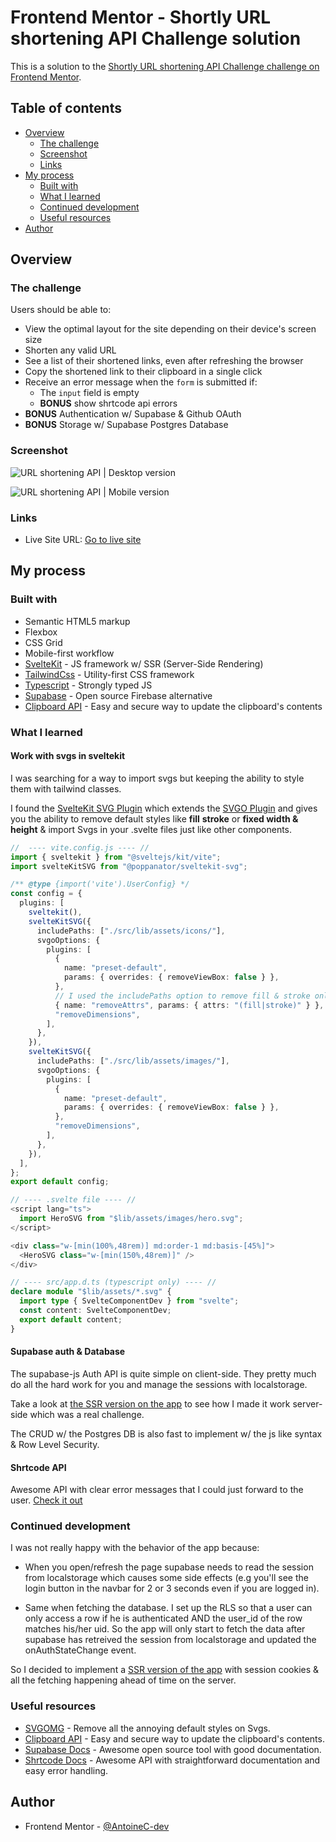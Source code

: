 # Frontend Mentor - Shortly URL shortening API Challenge solution

This is a solution to the [Shortly URL shortening API Challenge challenge on Frontend Mentor](https://www.frontendmentor.io/challenges/url-shortening-api-landing-page-2ce3ob-G).

## Table of contents

- [Overview](#overview)
  - [The challenge](#the-challenge)
  - [Screenshot](#screenshot)
  - [Links](#links)
- [My process](#my-process)
  - [Built with](#built-with)
  - [What I learned](#what-i-learned)
  - [Continued development](#continued-development)
  - [Useful resources](#useful-resources)
- [Author](#author)

## Overview

### The challenge

Users should be able to:

- View the optimal layout for the site depending on their device's screen size
- Shorten any valid URL
- See a list of their shortened links, even after refreshing the browser
- Copy the shortened link to their clipboard in a single click
- Receive an error message when the `form` is submitted if:
  - The `input` field is empty
  - **BONUS** show shrtcode api errors
- **BONUS** Authentication w/ Supabase & Github OAuth
- **BONUS** Storage w/ Supabase Postgres Database

### Screenshot

![URL shortening API | Desktop version](./fullpage-desktop.png)

![URL shortening API | Mobile version](./fullpage-mobile.png)

### Links

- Live Site URL: [Go to live site](https://url-shortening-api-wheat.vercel.app/)

## My process

### Built with

- Semantic HTML5 markup
- Flexbox
- CSS Grid
- Mobile-first workflow
- [SvelteKit](https://kit.svelte.dev/) - JS framework w/ SSR (Server-Side Rendering)
- [TailwindCss](https://tailwindcss.com/) - Utility-first CSS framework
- [Typescript](https://www.typescriptlang.org/) - Strongly typed JS
- [Supabase](https://supabase.com/) - Open source Firebase alternative
- [Clipboard API](https://developer.mozilla.org/en-US/docs/Web/API/Clipboard_API) - Easy and secure way to update the clipboard's contents

### What I learned

#### Work with svgs in sveltekit

I was searching for a way to import svgs but keeping the ability to style them with tailwind classes.

I found the [SvelteKit SVG Plugin](https://github.com/poppa/sveltekit-svg) which extends the [SVGO Plugin](https://github.com/svg/svgo) and gives you the ability to remove default styles like **fill** **stroke** or **fixed width & height** & import Svgs in your .svelte files just like other components.

```ts
//  ---- vite.config.js ---- //
import { sveltekit } from "@sveltejs/kit/vite";
import svelteKitSVG from "@poppanator/sveltekit-svg";

/** @type {import('vite').UserConfig} */
const config = {
  plugins: [
    sveltekit(),
    svelteKitSVG({
      includePaths: ["./src/lib/assets/icons/"],
      svgoOptions: {
        plugins: [
          {
            name: "preset-default",
            params: { overrides: { removeViewBox: false } },
          },
          // I used the includePaths option to remove fill & stroke only for the svgs in the icons folder
          { name: "removeAttrs", params: { attrs: "(fill|stroke)" } },
          "removeDimensions",
        ],
      },
    }),
    svelteKitSVG({
      includePaths: ["./src/lib/assets/images/"],
      svgoOptions: {
        plugins: [
          {
            name: "preset-default",
            params: { overrides: { removeViewBox: false } },
          },
          "removeDimensions",
        ],
      },
    }),
  ],
};
export default config;

// ---- .svelte file ---- //
<script lang="ts">
  import HeroSVG from "$lib/assets/images/hero.svg";
</script>

<div class="w-[min(100%,48rem)] md:order-1 md:basis-[45%]">
  <HeroSVG class="w-[min(150%,48rem)]" />
</div>

// ---- src/app.d.ts (typescript only) ---- //
declare module "$lib/assets/*.svg" {
  import type { SvelteComponentDev } from "svelte";
  const content: SvelteComponentDev;
  export default content;
}
```

#### Supabase auth & Database

The supabase-js Auth API is quite simple on client-side. They pretty much do all the hard work for you and manage the sessions with localstorage.

Take a look at [the SSR version on the app](https://github.com/AntoineC-dev/url-shortening-api-ssr) to see how I made it work server-side which was a real challenge.

The CRUD w/ the Postgres DB is also fast to implement w/ the js like syntax & Row Level Security.

#### Shrtcode API

Awesome API with clear error messages that I could just forward to the user. [Check it out](https://shrtco.de/)

### Continued development

I was not really happy with the behavior of the app because:

- When you open/refresh the page supabase needs to read the session from localstorage which causes some side effects (e.g you'll see the login button in the navbar for 2 or 3 seconds even if you are logged in).

- Same when fetching the database. I set up the RLS so that a user can only access a row if he is authenticated AND the user_id of the row matches his/her uid. So the app will only start to fetch the data after supabase has retreived the session from localstorage and updated the onAuthStateChange event.

So I decided to implement a [SSR version of the app](https://github.com/AntoineC-dev/url-shortening-api-ssr) with session cookies & all the fetching happening ahead of time on the server.

### Useful resources

- [SVGOMG](https://jakearchibald.github.io/svgomg/) - Remove all the annoying default styles on Svgs.
- [Clipboard API](https://developer.mozilla.org/en-US/docs/Web/API/Clipboard_API) - Easy and secure way to update the clipboard's contents.
- [Supabase Docs](https://supabase.com/docs) - Awesome open source tool with good documentation.
- [Shrtcode Docs](https://shrtco.de/docs) - Awesome API with straightforward documentation and easy error handling.

## Author

- Frontend Mentor - [@AntoineC-dev](https://www.frontendmentor.io/profile/AntoineC-dev)
